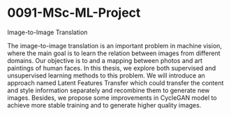 # 0091-MSc-ML-Project
Image-to-Image Translation

The image-to-image translation is an important problem in machine vision, where the main goal is to learn the relation between images from different domains. Our objective is to and a mapping between photos and art paintings of human faces. In this thesis, we explore both supervised and unsupervised learning methods to this problem. We will introduce an approach named Latent Features Transfer which could transfer the content and style information separately and recombine them to generate new images. Besides, we propose some improvements in CycleGAN model to achieve more stable training and to generate higher quality images.
